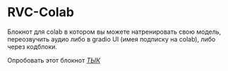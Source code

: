# RVC-Colab
Блокнот для colab в котором вы можете натренировать свою модель, переозвучить аудио либо в gradio UI (имея подписку на colab), либо через кодблоки.

Опробовать этот блокнот <a href=https://colab.research.google.com/github/NeuroDonu/RVC-Colab/blob/main/RVC.ipynb>*ТЫК*</a>

